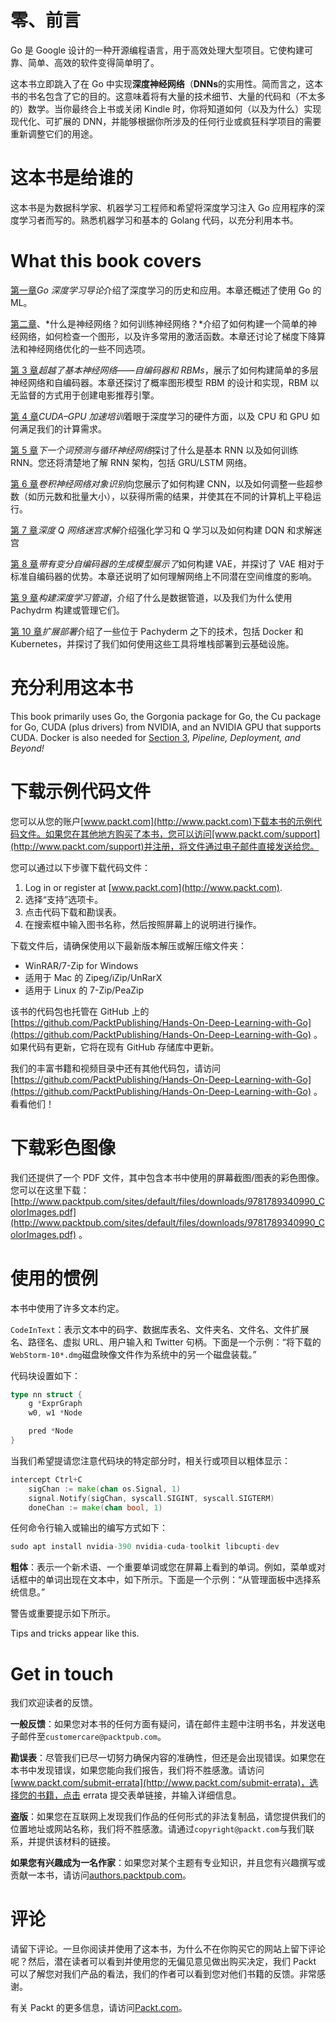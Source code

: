 # 零、前言

Go 是 Google 设计的一种开源编程语言，用于高效处理大型项目。它使构建可靠、简单、高效的软件变得简单明了。

这本书立即跳入了在 Go 中实现**深度神经网络**（**DNNs**的实用性。简而言之，这本书的书名包含了它的目的。这意味着将有大量的技术细节、大量的代码和（不太多的）数学。当你最终合上书或关闭 Kindle 时，你将知道如何（以及为什么）实现现代化、可扩展的 DNN，并能够根据你所涉及的任何行业或疯狂科学项目的需要重新调整它们的用途。

# 这本书是给谁的

这本书是为数据科学家、机器学习工程师和希望将深度学习注入 Go 应用程序的深度学习者而写的。熟悉机器学习和基本的 Golang 代码，以充分利用本书。

# What this book covers

[第一章](01.html)*Go 深度学习导论*介绍了深度学习的历史和应用。本章还概述了使用 Go 的 ML。

[第二章](02.html)、*什么是神经网络？如何训练神经网络？*介绍了如何构建一个简单的神经网络，如何检查一个图形，以及许多常用的激活函数。本章还讨论了梯度下降算法和神经网络优化的一些不同选项。

[第 3 章](03.html)*超越了基本神经网络——自编码器和 RBMs*，展示了如何构建简单的多层神经网络和自编码器。本章还探讨了概率图形模型 RBM 的设计和实现，RBM 以无监督的方式用于创建电影推荐引擎。

[第 4 章](04.html)*CUDA–GPU 加速培训*着眼于深度学习的硬件方面，以及 CPU 和 GPU 如何满足我们的计算需求。

[第 5 章](05.html)*下一个词预测与循环神经网络*探讨了什么是基本 RNN 以及如何训练 RNN。您还将清楚地了解 RNN 架构，包括 GRU/LSTM 网络。

[第 6 章](06.html)*卷积神经网络对象识别*向您展示了如何构建 CNN，以及如何调整一些超参数（如历元数和批量大小），以获得所需的结果，并使其在不同的计算机上平稳运行。

[第 7 章](07.html)*深度 Q 网络迷宫求解*介绍强化学习和 Q 学习以及如何构建 DQN 和求解迷宫

[第 8 章](08.html)*带有变分自编码器的生成模型展示了*如何构建 VAE，并探讨了 VAE 相对于标准自编码器的优势。本章还说明了如何理解网络上不同潜在空间维度的影响。

[第 9 章](09.html)*构建深度学习管道*，介绍了什么是数据管道，以及我们为什么使用 Pachydrm 构建或管理它们。

[第 10 章](10.html)*扩展部署*介绍了一些位于 Pachyderm 之下的技术，包括 Docker 和 Kubernetes，并探讨了我们如何使用这些工具将堆栈部署到云基础设施。

# 充分利用这本书

This book primarily uses Go, the Gorgonia package for Go, the Cu package for Go, CUDA (plus drivers) from NVIDIA, and an NVIDIA GPU that supports CUDA. Docker is also needed for [Section 3](sec3.html), *Pipeline, Deployment, and Beyond!* 

# 下载示例代码文件

您可以从您的账户[www.packt.com](http://www.packt.com)下载本书的示例代码文件。如果您在其他地方购买了本书，您可以访问[www.packt.com/support](http://www.packt.com/support)并注册，将文件通过电子邮件直接发送给您。

您可以通过以下步骤下载代码文件：

1.  Log in or register at [www.packt.com](http://www.packt.com).
2.  选择“支持”选项卡。
3.  点击代码下载和勘误表。
4.  在搜索框中输入图书名称，然后按照屏幕上的说明进行操作。

下载文件后，请确保使用以下最新版本解压或解压缩文件夹：

*   WinRAR/7-Zip for Windows
*   适用于 Mac 的 Zipeg/iZip/UnRarX
*   适用于 Linux 的 7-Zip/PeaZip

该书的代码包也托管在 GitHub 上的[https://github.com/PacktPublishing/Hands-On-Deep-Learning-with-Go](https://github.com/PacktPublishing/Hands-On-Deep-Learning-with-Go) 。如果代码有更新，它将在现有 GitHub 存储库中更新。

我们的丰富书籍和视频目录中还有其他代码包，请访问[https://github.com/PacktPublishing/Hands-On-Deep-Learning-with-Go](https://github.com/PacktPublishing/Hands-On-Deep-Learning-with-Go) 。看看他们！

# 下载彩色图像

我们还提供了一个 PDF 文件，其中包含本书中使用的屏幕截图/图表的彩色图像。您可以在这里下载：[http://www.packtpub.com/sites/default/files/downloads/9781789340990_ColorImages.pdf](http://www.packtpub.com/sites/default/files/downloads/9781789340990_ColorImages.pdf) 。

# 使用的惯例

本书中使用了许多文本约定。

`CodeInText`：表示文本中的码字、数据库表名、文件夹名、文件名、文件扩展名、路径名、虚拟 URL、用户输入和 Twitter 句柄。下面是一个示例：“将下载的`WebStorm-10*.dmg`磁盘映像文件作为系统中的另一个磁盘装载。”

代码块设置如下：

```go
type nn struct {
    g *ExprGraph
    w0, w1 *Node

    pred *Node
}
```

当我们希望提请您注意代码块的特定部分时，相关行或项目以粗体显示：

```go
intercept Ctrl+C
    sigChan := make(chan os.Signal, 1)
    signal.Notify(sigChan, syscall.SIGINT, syscall.SIGTERM)
    doneChan := make(chan bool, 1)
```

任何命令行输入或输出的编写方式如下：

```go
sudo apt install nvidia-390 nvidia-cuda-toolkit libcupti-dev
```

**粗体**：表示一个新术语、一个重要单词或您在屏幕上看到的单词。例如，菜单或对话框中的单词出现在文本中，如下所示。下面是一个示例：“从管理面板中选择系统信息。”

警告或重要提示如下所示。

Tips and tricks appear like this.

# Get in touch

我们欢迎读者的反馈。

**一般反馈**：如果您对本书的任何方面有疑问，请在邮件主题中注明书名，并发送电子邮件至`customercare@packtpub.com`。

**勘误表**：尽管我们已尽一切努力确保内容的准确性，但还是会出现错误。如果您在本书中发现错误，如果您能向我们报告，我们将不胜感激。请访问[www.packt.com/submit-errata](http://www.packt.com/submit-errata)，选择您的书籍，点击 errata 提交表单链接，并输入详细信息。

**盗版**：如果您在互联网上发现我们作品的任何形式的非法复制品，请您提供我们的位置地址或网站名称，我们将不胜感激。请通过`copyright@packt.com`与我们联系，并提供该材料的链接。

**如果您有兴趣成为一名作家**：如果您对某个主题有专业知识，并且您有兴趣撰写或贡献一本书，请访问[authors.packtpub.com](http://authors.packtpub.com/)。

# 评论

请留下评论。一旦你阅读并使用了这本书，为什么不在你购买它的网站上留下评论呢？然后，潜在读者可以看到并使用您的无偏见意见做出购买决定，我们 Packt 可以了解您对我们产品的看法，我们的作者可以看到您对他们书籍的反馈。非常感谢。

有关 Packt 的更多信息，请访问[Packt.com](http://www.packt.com/)。